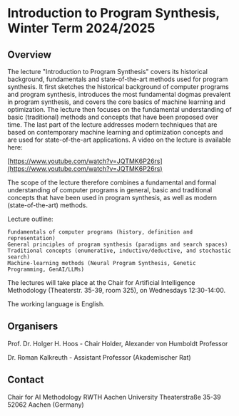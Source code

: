 # Introduction to Program Synthesis, Winter Term 2024/2025

## Overview

The lecture "Introduction to Program Synthesis" covers its historical background, fundamentals and state-of-the-art methods used for program synthesis. It first sketches the historical background of computer programs and program synthesis, introduces the most fundamental dogmas prevalent in program synthesis, and covers the core basics of machine learning and optimization. The lecture then focuses on the fundamental understanding of basic (traditional) methods and concepts that have been proposed over time. The last part of the lecture addresses modern techniques that are based on contemporary machine learning and optimization concepts and are used for state-of-the-art applications. A video on the lecture is available here:

[https://www.youtube.com/watch?v=JQTMK6P26rs](https://www.youtube.com/watch?v=JQTMK6P26rs)

The scope of the lecture therefore combines a fundamental and formal understanding of computer programs in general, basic and traditional concepts that have been used in program synthesis, as well as modern (state-of-the-art) methods.

Lecture outline:

    Fundamentals of computer programs (history, definition and representation)
    General principles of program synthesis (paradigms and search spaces)
    Traditional concepts (enumerative, inductive/deductive, and stochastic search)
    Machine-learning methods (Neural Program Synthesis, Genetic Programming, GenAI/LLMs)

The lectures will take place at the Chair for Artificial Intelligence Methodology (Theaterstr. 35-39, room 325), on Wednesdays 12:30-14:00.

The working language is English.

## Organisers

Prof. Dr. Holger H. Hoos - Chair Holder, Alexander von Humboldt Professor

Dr. Roman Kalkreuth - Assistant Professor (Akademischer Rat)


## Contact

Chair for AI Methodology
RWTH Aachen University
Theaterstraße 35-39
52062 Aachen (Germany)
